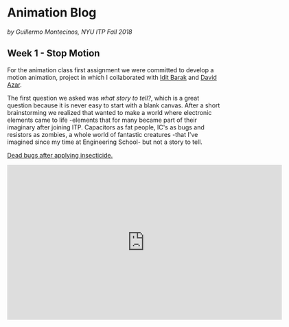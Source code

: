 # Animation Blog
*by Guillermo Montecinos, NYU ITP Fall 2018*

## Week 1 - Stop Motion
For the animation class first assignment we were committed to develop a motion animation, project in which I collaborated with [Idit Barak](https://wp.nyu.edu/iditbarak/category/class-work/cl-animation/) and [David Azar](https://www.davidazar.mx/blog/first-animation-ever).

The first question we asked was *what story to tell?*, which is a great question because it is never easy to start with a blank canvas. After a short brainstorming we realized that wanted to make a world where electronic elements came to life -elements that for many became part of their imaginary after joining ITP. Capacitors as fat people, IC's as bugs and resistors as zombies, a whole world of fantastic creatures -that I've imagined since my time at Engineering School- but not a story to tell.

[Dead bugs after applying insecticide.](![](https://github.com/guillemontecinos/itp_fall_2018_animation/blob/master/week_1/dead_bugs.jpg))

<iframe src="https://player.vimeo.com/video/298285612" width="640" height="360" frameborder="0" webkitallowfullscreen mozallowfullscreen allowfullscreen></iframe>
